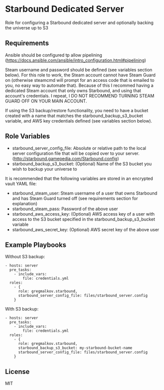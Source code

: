 Starbound Dedicated Server
==========================

Role for configuring a Starbound dedicated server and optionally backing the universe up to S3

Requirements
------------

Ansible should be configured tp allow pipelining (https://docs.ansible.com/ansible/intro_configuration.html#pipelining)

Steam username and password should be defined (see variables section below).
For this role to work, the Steam account cannot have Steam Guard on (otherwise steamcmd will prompt for an access code that is emailed to you, no easy way to automate that). Because of this I recommed having a dedicated Steam account that only owns Starbound, and using that account's credentials. I repeat, I DO NOT RECOMMEND TURNING STEAM GUARD OFF ON YOUR MAIN ACCOUNT.

If using the S3 backup/restore functionality, you need to have a bucket created with a name that matches the starbound_backup_s3_bucket variable, and AWS key credentials defined (see variables section below).

Role Variables
--------------
- starbound_server_config_file: Absolute or relative path to the local server configuration file that will be copied over to your server. (http://starbound.gamepedia.com/Starbound.config)
- starbound_backup_s3_bucket: (Optional) Name of the S3 bucket you wish to backup your universe to

It is recommended that the following variables are stored in an encrypted vault YAML file:
- starbound_steam_user: Steam username of a user that owns Starbound and has Steam Guard turned off (see requirements section for explanation)
- starbound_steam_pass: Password of the above user
- starbound_aws_access_key: (Optional) AWS access key of a user with access to the S3 bucket specified in the starbound_backup_s3_bucket variable
- starbound_aws_secret_key: (Optional) AWS secret key of the above user

Example Playbooks
-----------------

Without S3 backup:
```
- hosts: server
  pre_tasks:
    - include_vars:
        file: credentials.yml
  roles:
    - {
      role: gregmalkov.starbound,
      starbound_server_config_file: files/starbound_server.config
    }
```
With S3 backup:
```
- hosts: server
  pre_tasks:
    - include_vars:
        file: credentials.yml
  roles:
    - {
      role: gregmalkov.starbound,
      starbound_backup_s3_bucket: my-starbound-bucket-name
      starbound_server_config_file: files/starbound_server.config
    }
```
License
-------

MIT

